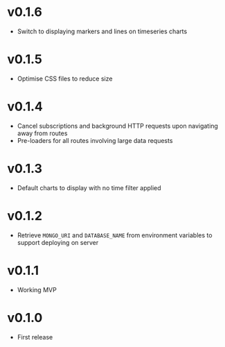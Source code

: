 # v0.1.6
- Switch to displaying markers and lines on timeseries charts
# v0.1.5
- Optimise CSS files to reduce size
# v0.1.4
- Cancel subscriptions and background HTTP requests upon navigating away from
  routes
- Pre-loaders for all routes involving large data requests
# v0.1.3
- Default charts to display with no time filter applied
# v0.1.2
- Retrieve `MONGO_URI` and `DATABASE_NAME` from environment variables to
  support deploying on server
# v0.1.1
- Working MVP
# v0.1.0
- First release